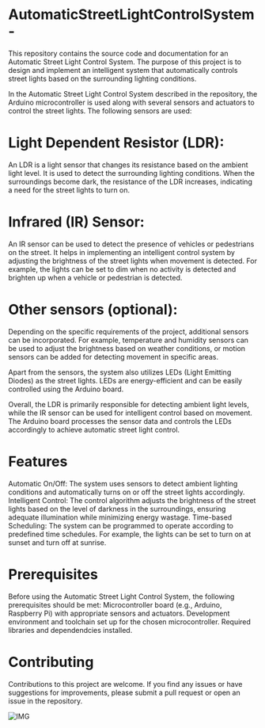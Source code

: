 # AutomaticStreetLightControlSystem-
This repository contains the source code and documentation for an Automatic Street Light Control System. The purpose of this project is to design and implement an intelligent system that automatically controls street lights based on the surrounding lighting conditions. 

In the Automatic Street Light Control System described in the repository, the Arduino microcontroller is used along with several sensors and actuators to control the street lights. The following sensors are used:

# Light Dependent Resistor (LDR):
An LDR is a light sensor that changes its resistance based on the ambient light level. It is used to detect the surrounding lighting conditions. When the surroundings become dark, the resistance of the LDR increases, indicating a need for the street lights to turn on.

# Infrared (IR) Sensor:
An IR sensor can be used to detect the presence of vehicles or pedestrians on the street. It helps in implementing an intelligent control system by adjusting the brightness of the street lights when movement is detected. For example, the lights can be set to dim when no activity is detected and brighten up when a vehicle or pedestrian is detected.

# Other sensors (optional):
Depending on the specific requirements of the project, additional sensors can be incorporated. For example, temperature and humidity sensors can be used to adjust the brightness based on weather conditions, or motion sensors can be added for detecting movement in specific areas.

Apart from the sensors, the system also utilizes LEDs (Light Emitting Diodes) as the street lights. LEDs are energy-efficient and can be easily controlled using the Arduino board.

Overall, the LDR is primarily responsible for detecting ambient light levels, while the IR sensor can be used for intelligent control based on movement. The Arduino board processes the sensor data and controls the LEDs accordingly to achieve automatic street light control.

# Features

Automatic On/Off: The system uses sensors to detect ambient lighting conditions and automatically turns on or off the street lights accordingly.
Intelligent Control: The control algorithm adjusts the brightness of the street lights based on the level of darkness in the surroundings, ensuring adequate illumination while minimizing energy wastage.
Time-based Scheduling: The system can be programmed to operate according to predefined time schedules. For example, the lights can be set to turn on at sunset and turn off at sunrise.

# Prerequisites

Before using the Automatic Street Light Control System, the following prerequisites should be met:
Microcontroller board (e.g., Arduino, Raspberry Pi) with appropriate sensors and actuators.
Development environment and toolchain set up for the chosen microcontroller.
Required libraries and dependendcies installed.

# Contributing

Contributions to this project are welcome. If you find any issues or have suggestions for improvements, please submit a pull request or open an issue in the repository.

![IMG](https://github.com/adarsh2920/AutomaticStreetLightControlSystem-/assets/76867801/ffd3d30e-1164-4445-a9f3-4a0246cca454)

